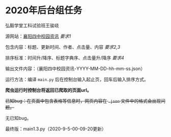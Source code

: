 # 2020年后台组任务

弘毅学堂工科试验班王骏峣

源网站：[襄阳四中校园资讯](<http://www.xf4hs.com/skin/skin001/NewsList.php?searchtext=&news_class_id=123&page_index=1>)       *要求1*

包含内容：标题、更新时间、作者、点击量、内容       *要求2,3*

排序标准：时间升/降序、标题字典序、点击量升/降序       *要求4*

输出文件内容：（襄阳四中校园资讯-YYYY-MM-DD-hh-mm-ss.json）

运行方法：编译 `main.py` 后在控制台输入起止页，回车后输入排序方式。

**爬虫运行时控制台将返回已爬取的页面url。**

~~已知bug：在页面中包含表格等信息时，网页内容在 `.json` 文件中的格式会出现问题。~~

无已知bug。

最终版：main1.3.py（2020-9-5-00-09-20更新）